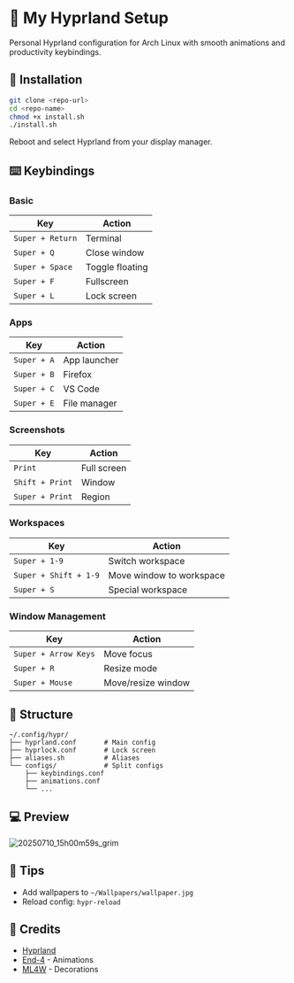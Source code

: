 # 🌟 My Hyprland Setup

Personal Hyprland configuration for Arch Linux with smooth animations and productivity keybindings.

## 🚀 Installation

```bash
git clone <repo-url>
cd <repo-name>
chmod +x install.sh
./install.sh
```

Reboot and select Hyprland from your display manager.

## ⌨️ Keybindings

### Basic
| Key | Action |
|---|---|
| `Super + Return` | Terminal |
| `Super + Q` | Close window |
| `Super + Space` | Toggle floating |
| `Super + F` | Fullscreen |
| `Super + L` | Lock screen |

### Apps
| Key | Action |
|---|---|
| `Super + A` | App launcher |
| `Super + B` | Firefox |
| `Super + C` | VS Code |
| `Super + E` | File manager |

### Screenshots
| Key | Action |
|---|---|
| `Print` | Full screen |
| `Shift + Print` | Window |
| `Super + Print` | Region |

### Workspaces
| Key | Action |
|---|---|
| `Super + 1-9` | Switch workspace |
| `Super + Shift + 1-9` | Move window to workspace |
| `Super + S` | Special workspace |

### Window Management
| Key | Action |
|---|---|
| `Super + Arrow Keys` | Move focus |
| `Super + R` | Resize mode |
| `Super + Mouse` | Move/resize window |

## 📁 Structure

```
~/.config/hypr/
├── hyprland.conf       # Main config
├── hyprlock.conf       # Lock screen
├── aliases.sh          # Aliases
└── configs/            # Split configs
    ├── keybindings.conf
    ├── animations.conf
    └── ...
```

## 💻 Preview

![20250710_15h00m59s_grim](https://github.com/user-attachments/assets/cf5c42d7-f263-4f7f-b00b-df5dd07bcc82)

## 🎯 Tips

- Add wallpapers to `~/Wallpapers/wallpaper.jpg`
- Reload config: `hypr-reload`

## 📝 Credits

- [Hyprland](https://hyprland.org/)
- [End-4](https://github.com/end-4/dots-hyprland) - Animations
- [ML4W](https://github.com/mylinuxforwork) - Decorations
